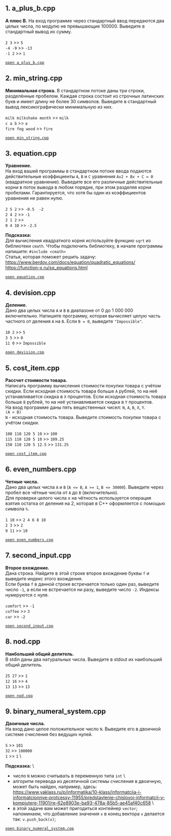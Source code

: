 ## 1. a_plus_b.cpp

**A плюс B.**
На вход программе через стандартный ввод передаются два целых числа, по модулю не превышающие 100000. Выведите в стандартный вывод их сумму. \
\
`2 3` >> `5` \
`-4 -9`	>> `-13` \
`-1 2` >> `1`

[`open a_plus_b.cpp`](https://github.com/igotbitches/coursera_cpp/blob/master/Course%201.%20White%20belt/Week%201/a_plus_b.cpp)


## 2. min_string.cpp

**Минимальная строка.**
В стандартном потоке даны три строки, разделённые пробелом. Каждая строка состоит из строчных латинских букв и имеет длину не более 30 символов. 
Выведите в стандартный вывод лексикографически минимальную из них. \
\
`milk milkshake month` >>	`milk` \
`c a b` >> `a` \
`fire fog wood` >> `fire`

[`open min_string.cpp`](https://github.com/igotbitches/coursera_cpp/blob/master/Course%201.%20White%20belt/Week%201/min_string.cpp)

## 3. equation.cpp

**Уравнение.** \
На вход вашей программы в стандартном потоке ввода подаются действительные коэффициенты `A`, `B` и `C` уравнения `Ax2 + Bx + C = 0` (квадратное уравнение). 
Выведите все его различные действительные корни в поток вывода в любом порядке, при этом разделяя корни пробелами. 
Гарантируется, что хотя бы один из коэффициентов уравнения не равен нулю. \
\
`2 5 2` >> `-0.5  -2` \
`2 4 2` >> `-1`  \
`2 1 2` >> `	`	 \
`0 4 10` >>	`-2.5` 

**Подсказка:** \
Для вычисления квадратного корня используйте функцию `sqrt` из библиотеки `cmath`. Чтобы подключить библиотеку, в начале программы напишите: `#include <cmath>` \
Статья, которая поможет решить задачу: \
https://www.berdov.com/docs/equation/quadratic_equations/ \
https://function-x.ru/sq_equations.html

[`open equation.cpp`](https://github.com/igotbitches/coursera_cpp/blob/master/Course%201.%20White%20belt/Week%201/equation.cpp)


## 4. devision.cpp

**Деление.** \
Дано два целых числа `A` и `B` в диапазоне от 0 до 1 000 000 включительно. Напишите программу, которая вычисляет целую часть частного от деления `A` на `B`.
Если `B = 0`, выведите `"Impossible"`. \
\
`10 2`  >> 	`5` \
`3 5`	 >> 	`0` \
`11 0`	>>	`Impossible`

[`open devision.cpp`](https://github.com/igotbitches/coursera_cpp/blob/master/Course%201.%20White%20belt/Week%201/devision.cpp)

## 5. cost_item.cpp

**Рассчет стоимости товара.** \
Написать программу вычисления стоимости покупки товара с учётом скидки. Если исходная стоимость товара больше `A` рублей, то на неё устанавливается скидка в `X` процентов. Если исходная стоимость товара больше `B` рублей, то на неё устанавливается скидка в `Y` процентов. \
На вход программе даны пять вещественных чисел: `N`, `A`, `B`, `X`, `Y`. \
`(A < B)` \
`N` - исходная стоимость товара. Выведите стоимость покупки товара с учётом скидки. \
\
`100 110 120 5 10` >> 	`100` \
`115 110 120 5 10` >>		`109.25` \
`150 110 120 5 12.5` >> 	`131.25` 

[`open cost_item.cpp`](https://github.com/igotbitches/coursera_cpp/blob/master/Course%201.%20White%20belt/Week%201/cost_item.cpp)

## 6. even_numbers.cpp

**Четные числа.** \
Дано два целых числа `A` и `B` (`A <= B`, `A >= 1`, `B <= 30000`). Выведите через пробел все чётные числа от `A` до `B` (включительно). \
Для проверки целого числа x на чётность используется операция взятия остатка от деления на 2, которая в C++ оформляется с помощью символа `%`. \
\
`1 10`  >>  	`2 4 6 8 10` \
`2 3`	  >>  	`2` \
`9 11`  >>		`10`

[`open even_numbers.cpp`](https://github.com/igotbitches/coursera_cpp/blob/master/Course%201.%20White%20belt/Week%201/even_numbers.cpp)

## 7. second_input.cpp

**Второе вхождение.** \
Дана строка. Найдите в этой строке второе вхождение буквы `f` и выведите индекс этого вхождения. \
Если буква `f` в данной строке встречается только один раз, выведите число `-1`, а если не встречается ни разу, выведите число `-2`. Индексы нумеруются с нуля. \
\
`comfort`  >>		`-1` \
`coffee`	>>  	`3` \
`car`	 >>		`-2`

[`open second_input.cpp`](https://github.com/igotbitches/coursera_cpp/blob/master/Course%201.%20White%20belt/Week%201/second_input.cpp)


## 8. nod.cpp

**Наибольший общий делитель.** \
В stdin даны два натуральных числа. Выведите в stdout их наибольший общий делитель. \
\
`25 27`  >>		`1` \
`12 16`	 >> 	`4` \
`13 13`	 >>		`13`

[`open nod.cpp`](https://github.com/igotbitches/coursera_cpp/blob/master/Course%201.%20White%20belt/Week%201/nod.cpp)

## 9. binary_numeral_system.cpp

**Двоичные числа.** \
На вход дано целое положительное число `N`. Выведите его в двоичной системе счисления без ведущих нулей. \
\
`5`		>>	 `101` \
`32`	>>	 `100000` \
`1`		>>	 `1` \

**Подсказка:** \
- число `N` можно считывать в переменную типа `int` \
- алгоритм перевода из десятичной системы счисления в двоичную, может быть найден, например, здесь: https://www.yaklass.ru/p/informatika/10-klass/informatciia-i-informatcionnye-protcessy-11955/predstavlenie-chislovoi-informatcii-v-kompiutere-11901/re-62e8903e-ba93-478a-85b5-ae45af40c658 \
- в этой задаче вам может пригодиться контейнер `vector`; напоминаем, что добавление значения `x` в конец вектора `v` делается так: `v.push_back(x)`;

[`open binary_numeral_system.cpp`](https://github.com/igotbitches/coursera_cpp/blob/master/Course%201.%20White%20belt/Week%201/binary_numeral_system.cpp)


